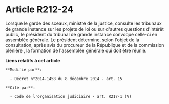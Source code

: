 # Article R212-24

Lorsque le garde des sceaux, ministre de la justice, consulte les tribunaux de grande instance sur les projets de loi ou sur
d'autres questions d'intérêt public, le président du tribunal de grande instance convoque celle-ci en assemblée générale. Le
président détermine, selon l'objet de la consultation, après avis du procureur de la République et de  la commission
plénière , la formation de l'assemblée générale qui doit être réunie.

**Liens relatifs à cet article**

	**Modifié par**:

	  - Décret n°2014-1458 du 8 décembre 2014 - art. 15

	**Cité par**:

	  - Code de l'organisation judiciaire - art. R217-1 (V)
